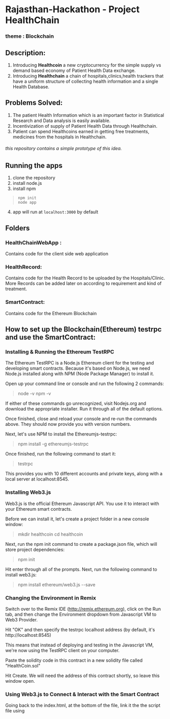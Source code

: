 # Rajasthan-Hackathon - Project HealthChain
### theme : Blockchain

## Description:
1. Introducing **Healthcoin** a new cryptocurrency for the simple supply vs demand based economy of Patient Health Data exchange.
2. Introducing **Healthchain** a chain of hospitals,clinics,health trackers that have a uniform structure of collecting health information and a single Health Database.

## Problems Solved: 
1. The patient Health Information which is an important factor in Statistical Research and Data analysis is easily available.
2. Incentivization of supply of Patient Health Data through Healthchain.
3. Patient can spend Healthcoins earned in getting free treatments, medicines from the hospitals in Healthchain.

###### this repository contains a simple prototype of this idea.

## Running the apps

1. clone the repository
2. install node.js
3. install npm
> `npm init`  
> `node app`
4. app will run at `localhost:3000` by default

## Folders
### HealthChainWebApp :
Contains code for the client side web application
### HealthRecord:
Contains code for the Health Record to be uploaded by the Hospitals/Clinic.
More Records can be added later on according to requirement and kind of treatment.
### SmartContract:
Contains code for the Ethereum Blockchain

## How to set up the Blockchain(Ethereum) testrpc and use the SmartContract:

### Installing & Running the Ethereum TestRPC

The Ethereum TestRPC is a Node.js Ethereum client for the testing and developing smart contracts. Because it's based on Node.js, we need Node.js installed along with NPM (Node Package Manager) to install it.

Open up your command line or console and run the following 2 commands:

> node -v
> npm -v

If either of these commands go unrecognized, visit Nodejs.org and download the appropriate installer. Run it through all of the default options.

Once finished, close and reload your console and re-run the commands above. They should now provide you with version numbers.

Next, let's use NPM to install the Ethereumjs-testrpc:

> npm install -g ethereumjs-testrpc

Once finished, run the following command to start it:

> testrpc

This provides you with 10 different accounts and private keys, along with a local server at localhost:8545.

### Installing Web3.js

Web3.js is the official Ethereum Javascript API. You use it to interact with your Ethereum smart contracts.

Before we can install it, let's create a project folder in a new console window:

> mkdir healthcoin
> cd healthcoin

Next, run the npm init command to create a package.json file, which will store project dependencies:

> npm init

Hit enter through all of the prompts. Next, run the following command to install web3.js:

> npm install ethereum/web3.js --save

### Changing the Environment in Remix

Switch over to the Remix IDE (http://remix.ethereum.org), click on the Run tab, and then change the Environment dropdown from Javascript VM to Web3 Provider.

Hit "OK" and then specify the testrpc localhost address (by default, it's http://localhost:8545)

This means that instead of deploying and testing in the Javascript VM, we're now using the TestRPC client on your computer.

Paste the solidity code in this contract in a new solidity file called "HealthCoin.sol"

Hit Create. We will need the address of this contract shortly, so leave this window open.

### Using Web3.js to Connect & Interact with the Smart Contract

Going back to the index.html, at the bottom of the file, link it the the script file using <script src="/js/script.js"><script>.

This is where the necessary code to work with our smart contract is present.

In the head tags, we're already importing the Web3.js library, so now, let's use it to connect to our testrpc client:

Add the following lines to script.js.

        if (typeof web3 !== 'undefined') {

        web3 = new Web3(web3.currentProvider);

        } else {

        web3 = new Web3(new Web3.providers.HttpProvider("http://localhost:8545"));

        }

This code comes directly from the Web3.js Github page.  

It's saying that if web3 is not undefined, then we'll use that as our provider. If it's undefined (else), we can manually specify the provider ourselves.

Next, we have to specify a default ethereum account to use through the web3.eth.defaultAccount method:

Add the following lines to script.js

        web3.eth.defaultAccount = web3.eth.accounts[0];
  
The testrpc console command provided us with 10 accounts. We're simply choosing the first account here to use.

Next, we need to use the web3.eth.contract() method to initiatlize (or create) the contract on an address. It accepts one parameter, which is referred to as the ABI (Application Binary Interface).

This ABI allows you to call functions and receive data from your smart contract.

If you switch back to the Remix IDE, click on the Compile tab and click Details. Scroll down until you see the Interface - ABI section and click the copy icon.

Going back to script.js paste the following code:

        web3.eth.defaultAccount = web3.eth.accounts[0];

        var HealthCoinContract = web3.eth.contract(PASTE ABI HERE!);
  
Great. Now that we have the interface for interacting with our contract through the HealthCoinContract variable, the last thing to do is to define the actual contract address.

We used Remix to create the contract earlier, and it has an associated address.
Go back to Remix and click the Run tab, and click on the copy icon next to the contract that we created earlier on the right column.

Back in script.js add the following line:

        web3.eth.defaultAccount = web3.eth.accounts[0];

        var HealthCoinContract = web3.eth.contract(YOUR ABI);

        var HealthCoin = HealthCoinContract.at('PASTE CONTRACT ADDRESS HERE');
        
Great. Let's save this, and then double click the index.html to run it in the browser.
